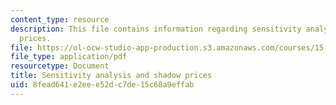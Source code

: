 ```yaml
---
content_type: resource
description: This file contains information regarding sensitivity analysis and shadow
  prices.
file: https://ol-ocw-studio-app-production.s3.amazonaws.com/courses/15-053-optimization-methods-in-management-science-spring-2013/8fead641e2eee52dc7de15c68a9effab_MIT15_053S13_lec6.pdf
file_type: application/pdf
resourcetype: Document
title: Sensitivity analysis and shadow prices
uid: 8fead641-e2ee-e52d-c7de-15c68a9effab
---
```

